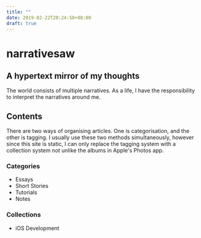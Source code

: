```yaml
---
title: ""
date: 2019-02-22T20:24:58+08:00
draft: true
---
```


# narrativesaw
## A hypertext mirror of my thoughts
The world consists of multiple narratives. As a life, I have the responsibility to interpret the narratives around me.
## Contents
There are two ways of organising articles. One is categorisation, and the other is tagging. I usually use these two methods simultaneously, however since this site is static, I can only replace the tagging system with a collection system not unlike the albums in Apple's Photos app.
### Categories
- Essays
- Short Stories
- Tutorials
- Notes
### Collections
- iOS Development